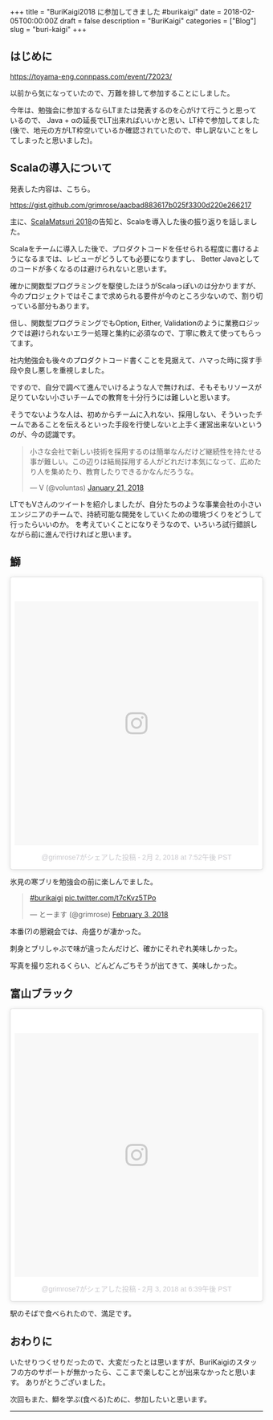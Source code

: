 +++
title = "BuriKaigi2018 に参加してきました #burikaigi"
date = 2018-02-05T00:00:00Z
draft = false
description = "BuriKaigi"
categories = ["Blog"]
slug = "buri-kaigi"
+++

## はじめに

https://toyama-eng.connpass.com/event/72023/

以前から気になっていたので、万難を排して参加することにしました。

今年は、勉強会に参加するならLTまたは発表するのを心がけて行こうと思っているので、
Java + αの延長でLT出来ればいいかと思い、LT枠で参加してました
(後で、地元の方がLT枠空いているか確認されていたので、申し訳ないことをしてしまったと思いました)。


## Scalaの導入について

発表した内容は、こちら。

https://gist.github.com/grimrose/aacbad883617b025f3300d220e266217

主に、[ScalaMatsuri 2018](http://2018.scalamatsuri.org)の告知と、Scalaを導入した後の振り返りを話しました。

Scalaをチームに導入した後で、プロダクトコードを任せられる程度に書けるようになるまでは、レビューがどうしても必要になりますし、
Better Javaとしてのコードが多くなるのは避けられないと思います。

確かに関数型プログラミングを駆使したほうがScalaっぽいのは分かりますが、今のプロジェクトではそこまで求められる要件が今のところ少ないので、割り切っている部分もあります。

但し、関数型プログラミングでもOption, Either, Validationのように業務ロジックでは避けられないエラー処理と集約に必須なので、丁寧に教えて使ってもらってます。

社内勉強会も後々のプロダクトコード書くことを見据えて、ハマった時に探す手段や良し悪しを重視しました。

ですので、自分で調べて進んでいけるような人で無ければ、そもそもリソースが足りていない小さいチームでの教育を十分行うには難しいと思います。

そうでないような人は、初めからチームに入れない、採用しない、そういったチームであることを伝えるといった手段を行使しないと上手く運営出来ないというのが、今の認識です。

<blockquote class="twitter-tweet" data-lang="en"><p lang="ja" dir="ltr">小さな会社で新しい技術を採用するのは簡単なんだけど継続性を持たせる事が難しい。この辺りは結局採用する人がどれだけ本気になって、広めたり人を集めたり、教育したりできるかなんだろうな。</p>&mdash; V (@voluntas) <a href="https://twitter.com/voluntas/status/954997468973776896?ref_src=twsrc%5Etfw">January 21, 2018</a></blockquote>

LTでもVさんのツイートを紹介しましたが、自分たちのような事業会社の小さいエンジニアのチームで、持続可能な開発をしていくための環境づくりをどうして行ったらいいのか。
を考えていくことになりそうなので、いろいろ試行錯誤しながら前に進んで行ければと思います。


## 鰤

<blockquote class="instagram-media" data-instgrm-permalink="https://www.instagram.com/p/BeuFqH8D1ph/" data-instgrm-version="8" style=" background:#FFF; border:0; border-radius:3px; box-shadow:0 0 1px 0 rgba(0,0,0,0.5),0 1px 10px 0 rgba(0,0,0,0.15); margin: 1px; max-width:658px; padding:0; width:99.375%; width:-webkit-calc(100% - 2px); width:calc(100% - 2px);"><div style="padding:8px;"> <div style=" background:#F8F8F8; line-height:0; margin-top:40px; padding:50.0% 0; text-align:center; width:100%;"> <div style=" background:url(data:image/png;base64,iVBORw0KGgoAAAANSUhEUgAAACwAAAAsCAMAAAApWqozAAAABGdBTUEAALGPC/xhBQAAAAFzUkdCAK7OHOkAAAAMUExURczMzPf399fX1+bm5mzY9AMAAADiSURBVDjLvZXbEsMgCES5/P8/t9FuRVCRmU73JWlzosgSIIZURCjo/ad+EQJJB4Hv8BFt+IDpQoCx1wjOSBFhh2XssxEIYn3ulI/6MNReE07UIWJEv8UEOWDS88LY97kqyTliJKKtuYBbruAyVh5wOHiXmpi5we58Ek028czwyuQdLKPG1Bkb4NnM+VeAnfHqn1k4+GPT6uGQcvu2h2OVuIf/gWUFyy8OWEpdyZSa3aVCqpVoVvzZZ2VTnn2wU8qzVjDDetO90GSy9mVLqtgYSy231MxrY6I2gGqjrTY0L8fxCxfCBbhWrsYYAAAAAElFTkSuQmCC); display:block; height:44px; margin:0 auto -44px; position:relative; top:-22px; width:44px;"></div></div><p style=" color:#c9c8cd; font-family:Arial,sans-serif; font-size:14px; line-height:17px; margin-bottom:0; margin-top:8px; overflow:hidden; padding:8px 0 7px; text-align:center; text-overflow:ellipsis; white-space:nowrap;"><a href="https://www.instagram.com/p/BeuFqH8D1ph/" style=" color:#c9c8cd; font-family:Arial,sans-serif; font-size:14px; font-style:normal; font-weight:normal; line-height:17px; text-decoration:none;" target="_blank">@grimrose7がシェアした投稿</a> - <time style=" font-family:Arial,sans-serif; font-size:14px; line-height:17px;" datetime="2018-02-03T03:52:35+00:00"> 2月 2, 2018 at 7:52午後 PST</time></p></div></blockquote>

氷見の寒ブリを勉強会の前に楽しんでました。

<blockquote class="twitter-tweet" data-lang="en"><p lang="und" dir="ltr"><a href="https://twitter.com/hashtag/burikaigi?src=hash&amp;ref_src=twsrc%5Etfw">#burikaigi</a> <a href="https://t.co/t7cKvz5TPo">pic.twitter.com/t7cKvz5TPo</a></p>&mdash; とーます (@grimrose) <a href="https://twitter.com/grimrose/status/959730225197166592?ref_src=twsrc%5Etfw">February 3, 2018</a></blockquote>

本番(?)の懇親会では、舟盛りが凄かった。

刺身とブリしゃぶで味が違ったんだけど、確かにそれぞれ美味しかった。

写真を撮り忘れるくらい、どんどんごちそうが出てきて、美味しかった。


## 富山ブラック

<blockquote class="instagram-media" data-instgrm-permalink="https://www.instagram.com/p/BewiIwjDbVu/" data-instgrm-version="8" style=" background:#FFF; border:0; border-radius:3px; box-shadow:0 0 1px 0 rgba(0,0,0,0.5),0 1px 10px 0 rgba(0,0,0,0.15); margin: 1px; max-width:658px; padding:0; width:99.375%; width:-webkit-calc(100% - 2px); width:calc(100% - 2px);"><div style="padding:8px;"> <div style=" background:#F8F8F8; line-height:0; margin-top:40px; padding:50.0% 0; text-align:center; width:100%;"> <div style=" background:url(data:image/png;base64,iVBORw0KGgoAAAANSUhEUgAAACwAAAAsCAMAAAApWqozAAAABGdBTUEAALGPC/xhBQAAAAFzUkdCAK7OHOkAAAAMUExURczMzPf399fX1+bm5mzY9AMAAADiSURBVDjLvZXbEsMgCES5/P8/t9FuRVCRmU73JWlzosgSIIZURCjo/ad+EQJJB4Hv8BFt+IDpQoCx1wjOSBFhh2XssxEIYn3ulI/6MNReE07UIWJEv8UEOWDS88LY97kqyTliJKKtuYBbruAyVh5wOHiXmpi5we58Ek028czwyuQdLKPG1Bkb4NnM+VeAnfHqn1k4+GPT6uGQcvu2h2OVuIf/gWUFyy8OWEpdyZSa3aVCqpVoVvzZZ2VTnn2wU8qzVjDDetO90GSy9mVLqtgYSy231MxrY6I2gGqjrTY0L8fxCxfCBbhWrsYYAAAAAElFTkSuQmCC); display:block; height:44px; margin:0 auto -44px; position:relative; top:-22px; width:44px;"></div></div><p style=" color:#c9c8cd; font-family:Arial,sans-serif; font-size:14px; line-height:17px; margin-bottom:0; margin-top:8px; overflow:hidden; padding:8px 0 7px; text-align:center; text-overflow:ellipsis; white-space:nowrap;"><a href="https://www.instagram.com/p/BewiIwjDbVu/" style=" color:#c9c8cd; font-family:Arial,sans-serif; font-size:14px; font-style:normal; font-weight:normal; line-height:17px; text-decoration:none;" target="_blank">@grimrose7がシェアした投稿</a> - <time style=" font-family:Arial,sans-serif; font-size:14px; line-height:17px;" datetime="2018-02-04T02:39:54+00:00"> 2月 3, 2018 at 6:39午後 PST</time></p></div></blockquote> 

駅のそばで食べられたので、満足です。


## おわりに

いたせりつくせりだったので、大変だったとは思いますが、BuriKaigiのスタッフの方のサポートが無かったら、ここまで楽しむことが出来なかったと思います。
ありがとうございました。

次回もまた、鰤を学ぶ(食べる)ために、参加したいと思います。

---
<script async defer src="//platform.instagram.com/en_US/embeds.js"></script>
<script async src="https://platform.twitter.com/widgets.js" charset="utf-8"></script>
